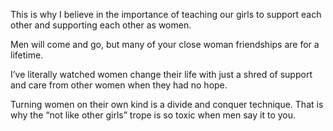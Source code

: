  This is why I believe in the importance of teaching our girls to support each other and supporting each other as women. 

Men will come and go, but many of your close woman  friendships are for a lifetime. 

I’ve literally watched women change their life with just a shred of support and care from other women when they had no hope. 

Turning women on their own kind is a divide and conquer technique. That is why the “not like other girls” trope is so toxic when men say it to you. 